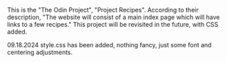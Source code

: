 This is the "The Odin Project", "Project Recipes".
According to their description, "The website will consist of a main index page which will have links to a few recipes."
This project will be revisited in the future, with CSS added.

09.18.2024
style.css has been added, nothing fancy, just some font and centering adjustments.